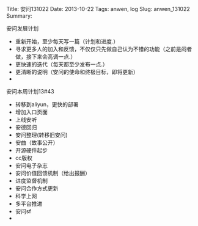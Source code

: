 Title: 安问131022
Date: 2013-10-22
Tags: anwen, log
Slug: anwen_131022
Summary: 

安问发展计划

- 重新开始，至少每天写一篇（计划和进度.）
- 寻求更多人的加入和反馈，不仅仅只先做自己认为不错的功能（之前是闷者做，接下来会高调一点.）
- 更快速的迭代（每天都至少发布一点.）
- 更清晰的说明（安问的使命和终极目标，即将更新）
- 

安问本周计划13#43

- 转移到aliyun，更快的部署
- 增加入口页面
- 上线安听
- 安德回归
- 安问整理(转移旧安问)
- 安曲（故事公开）
- 开源硬件起步
- cc版权
- 安问电子杂志
- 安问价值回馈机制（给出报酬）
- 进度监督机制
- 安问合作方式更新
- 科学上网
- 多平台推进
- 安问sf
- 

